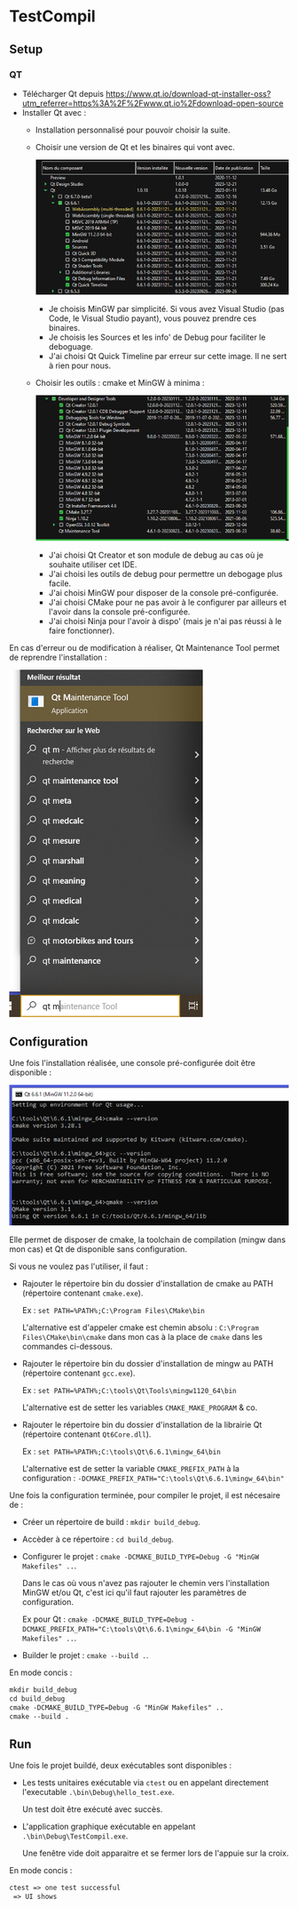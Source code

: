 # TestCompil

## Setup

### QT
* Télécharger Qt depuis https://www.qt.io/download-qt-installer-oss?utm_referrer=https%3A%2F%2Fwww.qt.io%2Fdownload-open-source
* Installer Qt avec :
  * Installation personnalisé pour pouvoir choisir la suite.
  * Choisir une version de Qt et les binaires qui vont avec.

    ![choix de l'installation qt](./readme_ressources/choix_qt.png)

    * Je choisis MinGW par simplicité.
      Si vous avez Visual Studio (pas Code, le Visual Studio payant), vous pouvez prendre ces binaires.
    * Je choisis les Sources et les info' de Debug pour faciliter le deboguage.
    * J'ai choisi Qt Quick Timeline par erreur sur cette image. Il ne sert à rien pour nous.
  * Choisir les outils : cmake et MinGW à minima :

    ![choix des outils](./readme_ressources/tools.png)

    * J'ai choisi Qt Creator et son module de debug au cas où je souhaite utiliser cet IDE.
    * J'ai choisi les outils de debug pour permettre un debogage plus facile.
    * J'ai choisi MinGW pour disposer de la console pré-configurée.
    * J'ai choisi CMake pour ne pas avoir à le configurer par ailleurs et l'avoir dans la console pré-configurée.
    * J'ai choisi Ninja pour l'avoir à dispo' (mais je n'ai pas réussi à le faire fonctionner).

En cas d'erreur ou de modification à réaliser, Qt Maintenance Tool permet de reprendre l'installation :

![Qt Maintenance Tool](./readme_ressources/qt_maintenance_tool.png)

## Configuration
Une fois l'installation réalisée, une console pré-configurée doit être disponible :

![Qt console](./readme_ressources/console.png)

Elle permet de disposer de cmake, la toolchain de compilation (mingw dans mon cas) et Qt de disponible sans configuration.

Si vous ne voulez pas l'utiliser, il faut :
* Rajouter le répertoire bin du dossier d'installation de cmake au PATH (répertoire contenant `cmake.exe`).

  Ex : `set PATH=%PATH%;C:\Program Files\CMake\bin`

  L'alternative est d'appeler cmake est chemin absolu : `C:\Program Files\CMake\bin\cmake` dans mon cas à la place de `cmake` dans les commandes ci-dessous.

* Rajouter le répertoire bin du dossier d'installation de mingw au PATH (répertoire contenant `gcc.exe`).

  Ex : `set PATH=%PATH%;C:\tools\Qt\Tools\mingw1120_64\bin`

  L'alternative est de setter les variables `CMAKE_MAKE_PROGRAM` & co.

* Rajouter le répertoire bin du dossier d'installation de la librairie Qt (répertoire contenant `Qt6Core.dll`).

  Ex : `set PATH=%PATH%;C:\tools\Qt\6.6.1\mingw_64\bin`

  L'alternative est de setter la variable `CMAKE_PREFIX_PATH` à la configuration : `-DCMAKE_PREFIX_PATH="C:\tools\Qt\6.6.1\mingw_64\bin"`

Une fois la configuration terminée, pour compiler le projet, il est nécesaire de :
* Créer un répertoire de build : `mkdir build_debug`.

* Accèder à ce répertoire : `cd build_debug`.

* Configurer le projet : `cmake -DCMAKE_BUILD_TYPE=Debug -G "MinGW Makefiles" ..`.

  Dans le cas où vous n'avez pas rajouter le chemin vers l'installation MinGW et/ou Qt, c'est ici qu'il faut rajouter les paramètres de configuration.

  Ex pour Qt : `cmake -DCMAKE_BUILD_TYPE=Debug -DCMAKE_PREFIX_PATH="C:\tools\Qt\6.6.1\mingw_64\bin -G "MinGW Makefiles" ..`.

* Builder le projet : `cmake --build .`.

En mode concis :
```console
mkdir build_debug
cd build_debug
cmake -DCMAKE_BUILD_TYPE=Debug -G "MinGW Makefiles" ..
cmake --build .
```

## Run

Une fois le projet buildé, deux exécutables sont disponibles :

* Les tests unitaires exécutable via `ctest` ou en appelant directement l'executable `.\bin\Debug\hello_test.exe`.

  Un test doit être exécuté avec succès.

* L'application graphique exécutable en appelant `.\bin\Debug\TestCompil.exe`.

  Une fenêtre vide doit apparaitre et se fermer lors de l'appuie sur la croix.

En mode concis :
```console
ctest => one test successful
 => UI shows
```
